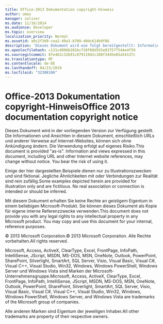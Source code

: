 ```yaml
---
title: Office-2013 Dokumentation copyright-Hinweis
author: umas
manager: soliver
ms.date: 11/16/2014
ms.audience: Developer
ms.topic: overview
localization_priority: Normal
ms.assetid: a9c2f3d9-cea2-49a3-b709-40dc614b9f86
description: 'Dieses Dokument wird wie folgt bereitgestellt: Informationen und Ansichten in diesem Dokument, einschließlich URL und andere Internetwebsiteverweise, können sich ohne vorherige Ankündigung ändern. Das Risiko der Produktnutzung liegt allein beim Nutzer.'
ms.openlocfilehash: c131cd896b281bcf28f69d555e837577544e4f59
ms.sourcegitcommit: 8fe462c32b91c87911942c188f3445e85a54137c
ms.translationtype: MT
ms.contentlocale: de-DE
ms.lasthandoff: 04/23/2019
ms.locfileid: "32308106"
---
```

# <a name="office-2013-documentation-copyright-notice"></a><span data-ttu-id="72b6c-105">Office-2013 Dokumentation copyright-Hinweis</span><span class="sxs-lookup"><span data-stu-id="72b6c-105">Office 2013 documentation copyright notice</span></span>

<span data-ttu-id="72b6c-p102">Dieses Dokument wird in der vorliegenden Version zur Verfügung gestellt. Die Informationen und Ansichten in diesem Dokument, einschließlich URLs und anderer Verweise auf Internet-Websites, können sich ohne Ankündigung ändern. Die Verwendung erfolgt auf eigenes Risiko.</span><span class="sxs-lookup"><span data-stu-id="72b6c-p102">This document is provided "as-is". Information and views expressed in this document, including URL and other Internet website references, may change without notice. You bear the risk of using it.</span></span> 
  
<span data-ttu-id="72b6c-p103">Einige der hier dargestellten Beispiele dienen nur zu Illustrationszwecken und sind fiktional. Jegliche Ähnlichkeiten mit oder Verbindungen zur Realität sind rein zufällig.</span><span class="sxs-lookup"><span data-stu-id="72b6c-p103">Some examples depicted herein are provided for illustration only and are fictitious. No real association or connection is intended or should be inferred.</span></span>
  
<span data-ttu-id="72b6c-p104">Mit diesem Dokument erhalten Sie keine Rechte an geistigem Eigentum in einem beliebigen Microsoft-Produkt. Sie können dieses Dokument als Kopie für eigene interne Referenzzwecke verwenden.</span><span class="sxs-lookup"><span data-stu-id="72b6c-p104">This document does not provide you with any legal rights to any intellectual property in any Microsoft product. You may copy and use this document for your internal, reference purposes.</span></span> 
  
<span data-ttu-id="72b6c-113">© 2013 Microsoft Corporation.</span><span class="sxs-lookup"><span data-stu-id="72b6c-113">© 2013 Microsoft Corporation.</span></span> <span data-ttu-id="72b6c-114">Alle Rechte vorbehalten.</span><span class="sxs-lookup"><span data-stu-id="72b6c-114">All rights reserved.</span></span>
  
<span data-ttu-id="72b6c-115">Microsoft, Access, ActiveX, ClearType, Excel, FrontPage, InfoPath, IntelliSense, JScript, MSDN, MS-DOS, MSN, OneNote, Outlook, PowerPoint, SharePoint, Silverlight, SmartArt, SQL Server, Visio, Visual Basic, Visual C#, Visual C++, Visual Studio, Win32, Windows, Windows PowerShell, Windows Server und Windows Vista sind Marken der Microsoft-Unternehmensgruppe.</span><span class="sxs-lookup"><span data-stu-id="72b6c-115">Microsoft, Access, ActiveX, ClearType, Excel, FrontPage, InfoPath, IntelliSense, JScript, MSDN, MS-DOS, MSN, OneNote, Outlook, PowerPoint, SharePoint, Silverlight, SmartArt, SQL Server, Visio, Visual Basic, Visual C#, Visual C++, Visual Studio, Win32, Windows, Windows PowerShell, Windows Server, and Windows Vista are trademarks of the Microsoft group of companies.</span></span>
  
<span data-ttu-id="72b6c-116">Alle anderen Marken sind Eigentum der jeweiligen Inhaber.</span><span class="sxs-lookup"><span data-stu-id="72b6c-116">All other trademarks are property of their respective owners.</span></span>
  


